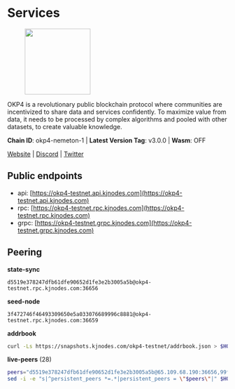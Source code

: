 # Services

<figure><img src="https://raw.githubusercontent.com/kj89/testnet_manuals/main/pingpub/logos/okp4.png" width="150" alt=""><figcaption></figcaption></figure>

OKP4 is a revolutionary public blockchain protocol where communities are incentivized to  share data and services confidently. To maximize value from data, it needs to be processed  by complex algorithms and pooled with other datasets, to create valuable knowledge.

**Chain ID**: okp4-nemeton-1 | **Latest Version Tag**: v3.0.0 | **Wasm**: OFF

[Website](https://okp4.network) | [Discord](https://discord.gg/okp4) | [Twitter](https://twitter.com/OKP4_Protocol)


## Public endpoints

* api: [https://okp4-testnet.api.kjnodes.com](https://okp4-testnet.api.kjnodes.com)
* rpc: [https://okp4-testnet.rpc.kjnodes.com](https://okp4-testnet.rpc.kjnodes.com)
* grpc: [https://okp4-testnet.grpc.kjnodes.com](https://okp4-testnet.grpc.kjnodes.com)

## Peering

**state-sync**

```text
d5519e378247dfb61dfe90652d1fe3e2b3005a5b@okp4-testnet.rpc.kjnodes.com:36656
```

**seed-node**

```text
3f472746f46493309650e5a033076689996c8881@okp4-testnet.rpc.kjnodes.com:36659
```

**addrbook**
```bash
curl -Ls https://snapshots.kjnodes.com/okp4-testnet/addrbook.json > $HOME/.okp4d/config/addrbook.json
```

**live-peers** (28)
```bash
peers="d5519e378247dfb61dfe90652d1fe3e2b3005a5b@65.109.68.190:36656,99f6675049e22a0216af0e2447e7a4c5021874cd@142.132.132.200:28656,cc8bc81fea49a6a412992bb3e2c3f211d9e675c8@88.99.161.162:21656,ba469aac96159dbb49844406423180618d267007@65.108.120.21:26113,f17338ec41b1b68b07063984feb407d9038cf78b@65.108.142.47:26616,d1a0ff9bd7ea1ebd06bc7158f3523f5e557328be@163.172.131.169:26656,5c2a752c9b1952dbed075c56c600c3a79b58c395@95.214.55.232:26996,e676fad27d970abede25b0469676b05ea83e5f04@144.168.47.230:36656,b0b56d944cf1cc569a1e77e0923e075bad94d755@141.95.145.41:28656,8cdeb85dada114c959c36bb59ce258c65ae3a09c@88.198.242.163:36656,307fb25cd6998d0d5bd1d947571f6043c6bb4069@65.109.31.114:2280,15fdc722cd49ef7676205b6ad3120a84728d948c@65.108.225.158:17656,07023da2f1fd638d40e37d13741e8e3d5525b4f1@65.108.96.104:26656,2bfd405e8f0f176428e2127f98b5ec53164ae1f0@142.132.149.118:26656,854cc8b83a48ba4394c1940b57d0f42ec013e033@38.242.251.204:26656,74349a1cb9479b291866debe2042de8a2e88b850@65.108.233.109:17656,be9841ace1d71a4c7681918ee39f5e00d8e96a82@213.239.216.252:36656,b7e01ffbe25214f24bb42f0e805d02940a7224df@194.163.172.115:17656,034c2fbca12a8ced548d3225bcd21bdf1216a1b3@65.109.49.163:11203,8a7605d8ae4338de5b7a0d5c70244ce05e377630@85.10.200.221:26656,66a75c374c274733bfa3050277cdb43db3fcee56@147.182.229.52:26656,d4305fcb7b20dc96481a6ae6ae84f281f3413a4e@65.109.37.58:13656,24fbac02738005cfa9d8263d01dc7cc113d6b708@162.248.225.244:26656,9d1482bc31fb4578a5c7f7f65c4e0aaf2dfc2336@213.239.215.77:36656,ebc272824924ea1a27ea3183dd0b9ba713494f83@95.214.55.198:26996,5ed1edac2d35c91577b34f6002c85927027058b9@95.217.202.49:30656,ade4d8bc8cbe014af6ebdf3cb7b1e9ad36f412c0@176.9.82.221:17656,2f9e54645aca860f703e3f756fa7c472b829a9a9@195.201.222.82:26009"
sed -i -e "s|^persistent_peers *=.*|persistent_peers = \"$peers\"|" $HOME/.okp4d/config/config.toml
```
